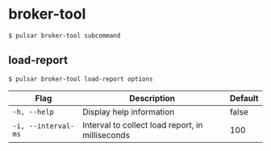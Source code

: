 # broker-tool



```shell
$ pulsar broker-tool subcommand
```



## load-report

```shell
$ pulsar broker-tool load-report options
```

|Flag|Description|Default|
|---|---|---|
| `-h, --help` | Display help information|false|
| `-i, --interval-ms` | Interval to collect load report, in milliseconds|100|

